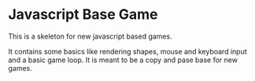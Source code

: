 # Javascript Base Game

This is a skeleton for new javascript based games.

It contains some basics like rendering shapes, mouse and keyboard input and a basic game loop. It is meant to be a copy and pase base for new games.
